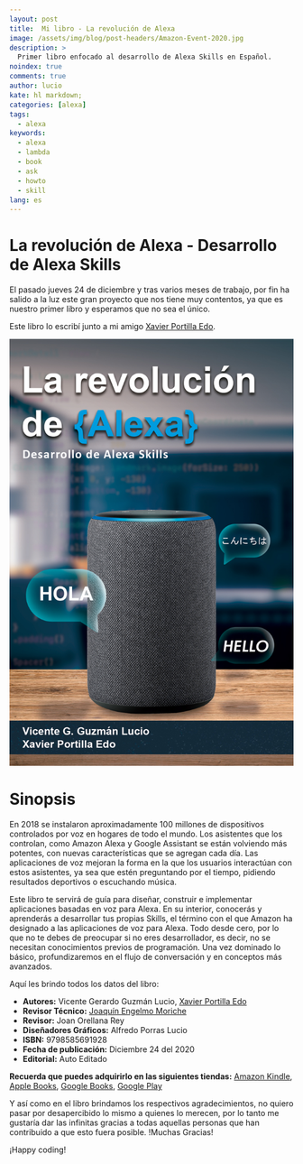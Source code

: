 ```yaml
---
layout: post
title:  Mi libro - La revolución de Alexa
image: /assets/img/blog/post-headers/Amazon-Event-2020.jpg
description: >
  Primer libro enfocado al desarrollo de Alexa Skills en Español.
noindex: true
comments: true
author: lucio
kate: hl markdown;
categories: [alexa]
tags:
  - alexa
keywords:
  - alexa
  - lambda
  - book
  - ask
  - howto
  - skill
lang: es
---
```


# La revolución de Alexa - Desarrollo de Alexa Skills

El pasado jueves 24 de diciembre y tras varios meses de trabajo, por fin ha salido a la luz este gran proyecto que nos tiene muy contentos, ya que es nuestro primer libro y esperamos que no sea el único.

Este libro lo escribí junto a mi amigo [Xavier Portilla Edo](https://xavidop.github.io/).

 ![image](/assets/img/books/la_revolucion_de_alexa.jpg)

# Sinopsis

En 2018 se instalaron aproximadamente 100 millones de dispositivos controlados por voz en hogares de todo el mundo. Los asistentes que los controlan, como Amazon Alexa y Google Assistant se están volviendo más potentes, con nuevas características que se agregan cada día. Las aplicaciones de voz mejoran la forma en la que los usuarios interactúan con estos asistentes, ya sea que estén preguntando por el tiempo, pidiendo resultados deportivos o escuchando música. 

Este libro te servirá de guía para diseñar, construir e implementar aplicaciones basadas en voz para Alexa. En su interior, conocerás y aprenderás a desarrollar tus propias Skills, el término con el que Amazon ha designado a las aplicaciones de voz para Alexa. Todo desde cero, por lo que no te debes de preocupar si no eres desarrollador, es decir, no se necesitan conocimientos previos de programación. Una vez dominado lo básico, profundizaremos en el flujo de conversación y en conceptos más avanzados.

Aquí les brindo todos los datos del libro:

* **Autores:** Vicente Gerardo Guzmán Lucio, [Xavier Portilla Edo](https://xavidop.github.io/)
* **Revisor Técnico:** [Joaquín Engelmo Moriche](https://www.kinisoftware.com/)
* **Revisor:** Joan Orellana Rey
* **Diseñadores Gráficos:** Alfredo Porras Lucio
* **ISBN:** 9798585691928
* **Fecha de publicación:** Diciembre 24 del 2020
* **Editorial:** Auto Editado

**Recuerda que puedes adquirirlo en las siguientes tiendas:** [Amazon Kindle](https://www.amazon.es/dp/B08R8X5QM5), [Apple Books](https://books.apple.com/es/book/id1546878047), [Google Books](https://books.google.es/books/about?id=u6AQEAAAQBAJ), [Google Play](https://play.google.com/store/books/details?id=u6AQEAAAQBAJ)

Y así como en el libro brindamos los respectivos agradecimientos, no quiero pasar por desapercibido lo mismo a quienes lo merecen, por lo tanto me gustaría dar las infinitas gracias a todas aquellas personas que han contribuido a que esto fuera posible. !Muchas Gracias!

¡Happy coding!

